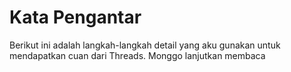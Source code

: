 # Kata Pengantar

Berikut ini adalah langkah-langkah detail yang aku gunakan untuk mendapatkan cuan dari Threads. Monggo lanjutkan membaca
